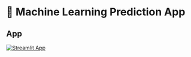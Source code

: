 # 🤖 Machine Learning Prediction App

## App

[![Streamlit App]([https://static.streamlit.io/badges/streamlit_badge_black_white.svg)](https://app-starter-kit.streamlit.app/](https://sath-prediction-ml-app.streamlit.app/))
